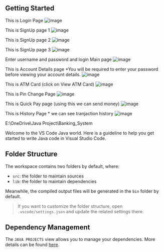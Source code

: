 ## Getting Started

This is Login Page
![image](https://github.com/ajayvijay9929/Banking_System/assets/120326151/cfe0c3a5-deac-4e2e-8c13-971b5478c758)

This is SignUp page 1
![image](https://github.com/ajayvijay9929/Banking_System/assets/120326151/6496dc6d-7185-47ce-a52f-24a028867742)

This is SignUp page 2
![image](https://github.com/ajayvijay9929/Banking_System/assets/120326151/f7e17734-aa5b-4b30-9c09-d8ca06c27401)


This is SignUp page 3
![image](https://github.com/ajayvijay9929/Banking_System/assets/120326151/f4c76e3c-931f-4159-a118-ad5db60c7cab)

Enter username and password and login 
Main page
![image](https://github.com/ajayvijay9929/Banking_System/assets/120326151/56a89a97-0e62-49a1-91a8-10db7e098ca6)

This is Account Details page  *You will be required to enter your password before viewing your account details.
![image](https://github.com/ajayvijay9929/Banking_System/assets/120326151/0c0f523e-943a-47a9-8537-2db3d8ac8d2e)

This is ATM Card (click on View ATM Card)
![image](https://github.com/ajayvijay9929/Banking_System/assets/120326151/7a426fc2-f75c-45bf-ad11-8e8d212dbf76)

This is Pin Change Page 
![image](https://github.com/ajayvijay9929/Banking_System/assets/120326151/2faa08af-cec3-405e-bb4f-92d5e67e250d)

This is Quick Pay page (using this we can send money)
![image](https://github.com/ajayvijay9929/Banking_System/assets/120326151/4968ef3f-9016-4740-9faa-fe1728087911)

This is History Page * we can see tranjaction history
![image](https://github.com/ajayvijay9929/Banking_System/assets/120326151/1bc1fec1-7736-468a-95a4-1963ce10642f)

E:\OneDrive\Java Project\Banking_System




Welcome to the VS Code Java world. Here is a guideline to help you get started to write Java code in Visual Studio Code.

## Folder Structure

The workspace contains two folders by default, where:

- `src`: the folder to maintain sources
- `lib`: the folder to maintain dependencies

Meanwhile, the compiled output files will be generated in the `bin` folder by default.

> If you want to customize the folder structure, open `.vscode/settings.json` and update the related settings there.

## Dependency Management

The `JAVA PROJECTS` view allows you to manage your dependencies. More details can be found [here](https://github.com/microsoft/vscode-java-dependency#manage-dependencies).
